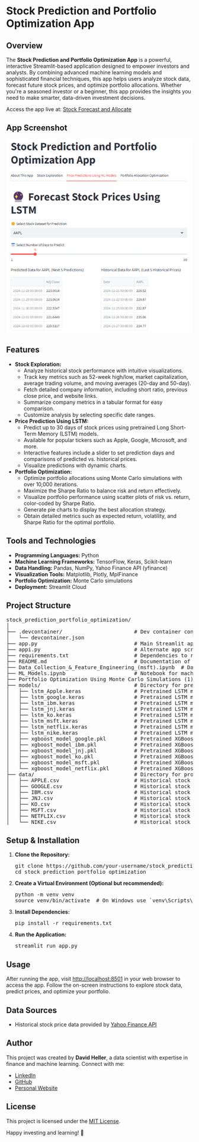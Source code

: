 <h1>Stock Prediction and Portfolio Optimization App</h1>

<h2>Overview</h2>
<p>The <strong>Stock Prediction and Portfolio Optimization App</strong> is a powerful, interactive Streamlit-based application designed to empower investors and analysts. By combining advanced machine learning models and sophisticated financial techniques, this app helps users analyze stock data, forecast future stock prices, and optimize portfolio allocations. Whether you're a seasoned investor or a beginner, this app provides the insights you need to make smarter, data-driven investment decisions.</p>

<p>Access the app live at: <a href="https://stock-forecast-and-allocate.streamlit.app/">Stock Forecast and Allocate</a></p>

<h2>App Screenshot</h2>

<img src="app_screenshot.png" alt="App Screenshot" width="800">

<h2>Features</h2>
<ul>
  <li><strong>Stock Exploration:</strong>
    <ul>
      <li>Analyze historical stock performance with intuitive visualizations.</li>
      <li>Track key metrics such as 52-week high/low, market capitalization, average trading volume, and moving averages (20-day and 50-day).</li>
      <li>Fetch detailed company information, including short ratio, previous close price, and website links.</li>
      <li>Summarize company metrics in a tabular format for easy comparison.</li>
      <li>Customize analysis by selecting specific date ranges.</li>
    </ul>
  </li>
  <li><strong>Price Prediction Using LSTM:</strong>
    <ul>
      <li>Predict up to 30 days of stock prices using pretrained Long Short-Term Memory (LSTM) models.</li>
      <li>Available for popular tickers such as Apple, Google, Microsoft, and more.</li>
      <li>Interactive features include a slider to set prediction days and comparisons of predicted vs. historical prices.</li>
      <li>Visualize predictions with dynamic charts.</li>
    </ul>
  </li>
  <li><strong>Portfolio Optimization:</strong>
    <ul>
      <li>Optimize portfolio allocations using Monte Carlo simulations with over 10,000 iterations.</li>
      <li>Maximize the Sharpe Ratio to balance risk and return effectively.</li>
      <li>Visualize portfolio performance using scatter plots of risk vs. return, color-coded by Sharpe Ratio.</li>
      <li>Generate pie charts to display the best allocation strategy.</li>
      <li>Obtain detailed metrics such as expected return, volatility, and Sharpe Ratio for the optimal portfolio.</li>
    </ul>
  </li>
</ul>

<h2>Tools and Technologies</h2>
<ul>
  <li><strong>Programming Languages:</strong> Python</li>
  <li><strong>Machine Learning Frameworks:</strong> TensorFlow, Keras, Scikit-learn</li>
  <li><strong>Data Handling:</strong> Pandas, NumPy, Yahoo Finance API (yfinance)</li>
  <li><strong>Visualization Tools:</strong> Matplotlib, Plotly, MplFinance</li>
  <li><strong>Portfolio Optimization:</strong> Monte Carlo simulations</li>
  <li><strong>Deployment:</strong> Streamlit Cloud</li>
</ul>

<h2>Project Structure</h2>
<pre>
stock_prediction_portfolio_optimization/
│
├── .devcontainer/                       # Dev container configuration
│   └── devcontainer.json
├── app.py                               # Main Streamlit app script
├── appi.py                              # Alternate app script (for testing and development)
├── requirements.txt                     # Dependencies to run the app
├── README.md                            # Documentation of the project
├── Data_Collection_&_Feature_Engineering_(msft).ipynb  # Data preprocessing notebook
├── ML_Models.ipynb                      # Notebook for machine learning models
├── Portfolio Optimization Using Monte Carlo Simulations (1).ipynb  # Portfolio optimization notebook
├── models/                              # Directory for pretrained models
│   ├── lstm_Apple.keras                 # Pretrained LSTM model for Apple
│   ├── lstm_google.keras                # Pretrained LSTM model for Google
│   ├── lstm_ibm.keras                   # Pretrained LSTM model for IBM
│   ├── lstm_jnj.keras                   # Pretrained LSTM model for Johnson & Johnson
│   ├── lstm_ko.keras                    # Pretrained LSTM model for Coca-Cola
│   ├── lstm_msft.keras                  # Pretrained LSTM model for Microsoft
│   ├── lstm_netflix.keras               # Pretrained LSTM model for Netflix
│   ├── lstm_nike.keras                  # Pretrained LSTM model for Nike
│   ├── xgboost_model_google.pkl         # Pretrained XGBoost model for Google
│   ├── xgboost_model_ibm.pkl            # Pretrained XGBoost model for IBM
│   ├── xgboost_model_jnj.pkl            # Pretrained XGBoost model for Johnson & Johnson
│   ├── xgboost_model_ko.pkl             # Pretrained XGBoost model for Coca-Cola
│   ├── xgboost_model_msft.pkl           # Pretrained XGBoost model for Microsoft
│   └── xgboost_model_netflix.pkl        # Pretrained XGBoost model for Netflix
├── data/                                # Directory for processed data and CSV files
│   ├── APPLE.csv                        # Historical stock data for Apple
│   ├── GOOGLE.csv                       # Historical stock data for Google
│   ├── IBM.csv                          # Historical stock data for IBM
│   ├── JNJ.csv                          # Historical stock data for Johnson & Johnson
│   ├── KO.csv                           # Historical stock data for Coca-Cola
│   ├── MSFT.csv                         # Historical stock data for Microsoft
│   ├── NETFLIX.csv                      # Historical stock data for Netflix
│   └── NIKE.csv                         # Historical stock data for Nike
</pre>


<h2>Setup & Installation</h2>
<ol>
  <li><strong>Clone the Repository:</strong>
    <pre>git clone https://github.com/your-username/stock_prediction_portfolio_optimization.git
cd stock_prediction_portfolio_optimization</pre>
  </li>
  <li><strong>Create a Virtual Environment (Optional but recommended):</strong>
    <pre>python -m venv venv
source venv/bin/activate  # On Windows use `venv\Scripts\activate`</pre>
  </li>
  <li><strong>Install Dependencies:</strong>
    <pre>pip install -r requirements.txt</pre>
  </li>
  <li><strong>Run the Application:</strong>
    <pre>streamlit run app.py</pre>
  </li>
</ol>

<h2>Usage</h2>
<p>After running the app, visit <a href="http://localhost:8501">http://localhost:8501</a> in your web browser to access the app. Follow the on-screen instructions to explore stock data, predict prices, and optimize your portfolio.</p>

<h2>Data Sources</h2>
<ul>
  <li>Historical stock price data provided by <a href="https://finance.yahoo.com/">Yahoo Finance API</a></li>
</ul>

<h2>Author</h2>
<p>This project was created by <strong>David Heller</strong>, a data scientist with expertise in finance and machine learning. Connect with me:</p>
<ul>
  <li><a href="https://www.linkedin.com/in/david-heller-w/">LinkedIn</a></li>
  <li><a href="https://github.com/davidhellerw">GitHub</a></li>
  <li><a href="https://davidhellerw.com/">Personal Website</a></li>
</ul>

<h2>License</h2>
<p>This project is licensed under the <a href="LICENSE">MIT License</a>.</p>

<p>Happy investing and learning! 🎉</p>
